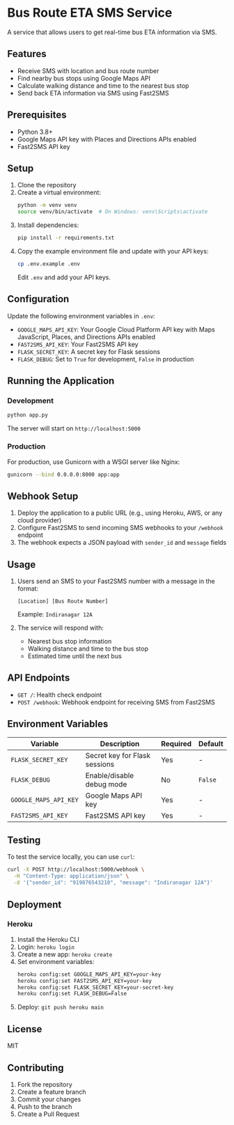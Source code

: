 # Bus Route ETA SMS Service

A service that allows users to get real-time bus ETA information via SMS.

## Features

- Receive SMS with location and bus route number
- Find nearby bus stops using Google Maps API
- Calculate walking distance and time to the nearest bus stop
- Send back ETA information via SMS using Fast2SMS

## Prerequisites

- Python 3.8+
- Google Maps API key with Places and Directions APIs enabled
- Fast2SMS API key

## Setup

1. Clone the repository
2. Create a virtual environment:
   ```bash
   python -m venv venv
   source venv/bin/activate  # On Windows: venv\Scripts\activate
   ```
3. Install dependencies:
   ```bash
   pip install -r requirements.txt
   ```
4. Copy the example environment file and update with your API keys:
   ```bash
   cp .env.example .env
   ```
   Edit `.env` and add your API keys.

## Configuration

Update the following environment variables in `.env`:

- `GOOGLE_MAPS_API_KEY`: Your Google Cloud Platform API key with Maps JavaScript, Places, and Directions APIs enabled
- `FAST2SMS_API_KEY`: Your Fast2SMS API key
- `FLASK_SECRET_KEY`: A secret key for Flask sessions
- `FLASK_DEBUG`: Set to `True` for development, `False` in production

## Running the Application

### Development

```bash
python app.py
```

The server will start on `http://localhost:5000`

### Production

For production, use Gunicorn with a WSGI server like Nginx:

```bash
gunicorn --bind 0.0.0.0:8000 app:app
```

## Webhook Setup

1. Deploy the application to a public URL (e.g., using Heroku, AWS, or any cloud provider)
2. Configure Fast2SMS to send incoming SMS webhooks to your `/webhook` endpoint
3. The webhook expects a JSON payload with `sender_id` and `message` fields

## Usage

1. Users send an SMS to your Fast2SMS number with a message in the format:
   ```
   [Location] [Bus Route Number]
   ```
   Example: `Indiranagar 12A`

2. The service will respond with:
   - Nearest bus stop information
   - Walking distance and time to the bus stop
   - Estimated time until the next bus

## API Endpoints

- `GET /`: Health check endpoint
- `POST /webhook`: Webhook endpoint for receiving SMS from Fast2SMS

## Environment Variables

| Variable | Description | Required | Default |
|----------|-------------|----------|---------|
| `FLASK_SECRET_KEY` | Secret key for Flask sessions | Yes | - |
| `FLASK_DEBUG` | Enable/disable debug mode | No | `False` |
| `GOOGLE_MAPS_API_KEY` | Google Maps API key | Yes | - |
| `FAST2SMS_API_KEY` | Fast2SMS API key | Yes | - |

## Testing

To test the service locally, you can use `curl`:

```bash
curl -X POST http://localhost:5000/webhook \
  -H "Content-Type: application/json" \
  -d '{"sender_id": "919876543210", "message": "Indiranagar 12A"}'
```

## Deployment

### Heroku

1. Install the Heroku CLI
2. Login: `heroku login`
3. Create a new app: `heroku create`
4. Set environment variables:
   ```bash
   heroku config:set GOOGLE_MAPS_API_KEY=your-key
   heroku config:set FAST2SMS_API_KEY=your-key
   heroku config:set FLASK_SECRET_KEY=your-secret-key
   heroku config:set FLASK_DEBUG=False
   ```
5. Deploy: `git push heroku main`

## License

MIT

## Contributing

1. Fork the repository
2. Create a feature branch
3. Commit your changes
4. Push to the branch
5. Create a Pull Request
